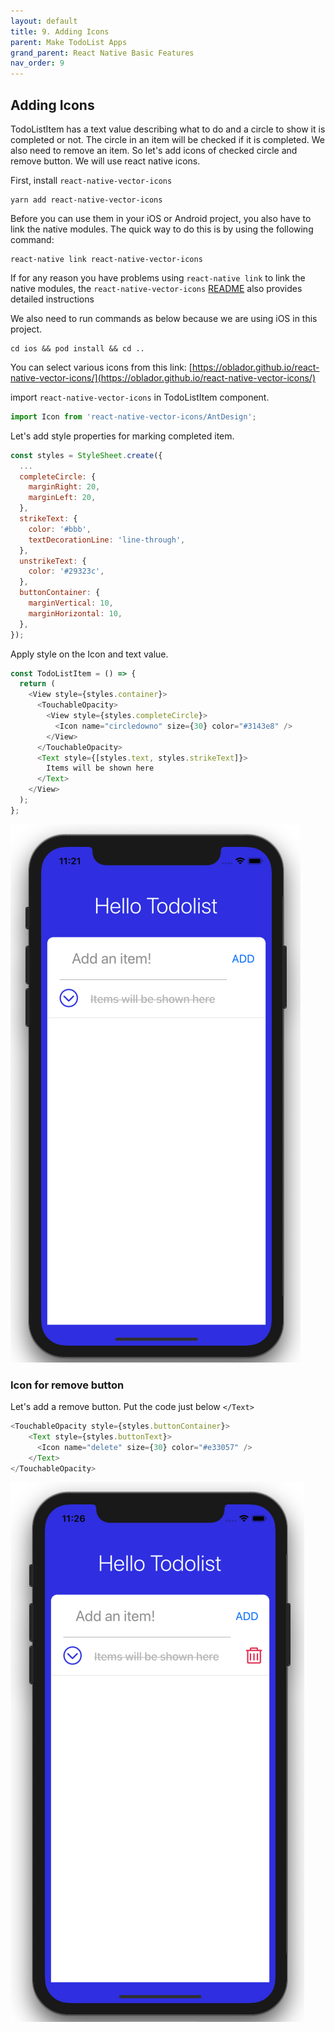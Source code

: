 ```yaml
---
layout: default
title: 9. Adding Icons
parent: Make TodoList Apps
grand_parent: React Native Basic Features
nav_order: 9
---
```


## Adding Icons

TodoListItem has a text value describing what to do and a circle to show it is completed or not. The circle in an item will be checked if it is completed. We also need to remove an item. So let's add icons of checked circle and remove button. We will use react native icons. 

First, install `react-native-vector-icons`

```
yarn add react-native-vector-icons
```

Before you can use them in your iOS or Android project, you also have to link the native modules. The quick way to do this is by using the following command:

```
react-native link react-native-vector-icons
```

If for any reason you have problems using `react-native link` to link the native modules, the `react-native-vector-icons` [README](https://github.com/oblador/react-native-vector-icons/blob/master/README.md) also provides detailed instructions 

We also need to run commands as below because we are using iOS in this project.

```
cd ios && pod install && cd ..
```

You can select various icons from this link: [https://oblador.github.io/react-native-vector-icons/](https://oblador.github.io/react-native-vector-icons/)

import `react-native-vector-icons` in TodoListItem component.

```js
import Icon from 'react-native-vector-icons/AntDesign';
```

Let's add style properties for marking completed item.

```js
const styles = StyleSheet.create({
  ...
  completeCircle: {
    marginRight: 20,
    marginLeft: 20,
  },
  strikeText: {
    color: '#bbb',
    textDecorationLine: 'line-through',
  },
  unstrikeText: {
    color: '#29323c',
  },
  buttonContainer: {
    marginVertical: 10,
    marginHorizontal: 10,
  },
});
```

Apply style on the Icon and text value.

```js
const TodoListItem = () => {
  return (
    <View style={styles.container}>
      <TouchableOpacity>
        <View style={styles.completeCircle}>
          <Icon name="circledowno" size={30} color="#3143e8" />
        </View>
      </TouchableOpacity>
      <Text style={[styles.text, styles.strikeText]}>
        Items will be shown here
      </Text>
    </View>
  );
};
```

![](../images/completed_icon.png "completed_icon.png")

### Icon for remove button

Let's add a remove button. Put the code just below `</Text>`

```js
<TouchableOpacity style={styles.buttonContainer}>
    <Text style={styles.buttonText}>
      <Icon name="delete" size={30} color="#e33057" />
    </Text>
</TouchableOpacity>
```

![](../images/remove_button.png "remove_button.png")